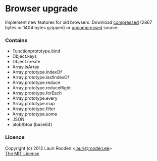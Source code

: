 
[1]: https://raw.github.com/litejs/browser-upgrade-lite/master/min.js
[2]: https://raw.github.com/litejs/browser-upgrade-lite/master/browser-upgrade-lite.js


Browser upgrade
===============

Implement new features for old browsers.
Download [compressed][1] 
(2867 bytes or 1404 bytes gzipped)
or [uncompressed][2] source.


### Contains

- Functionprototype.bind
- Object.keys
- Object.create
- Array.isArray
- Array.prototype.indexOf
- Array.prototype.lastIndexOf
- Array.prototype.reduce
- Array.prototype.reduceRight
- Array.prototype.forEach
- Array.prototype.every
- Array.prototype.map
- Array.prototype.filter
- Array.prototype.some
- JSON
- atob/btoa (base64)


### Licence

Copyright (c) 2012 Lauri Rooden &lt;lauri@rooden.ee&gt;  
[The MIT License](http://lauri.rooden.ee/mit-license.txt)


